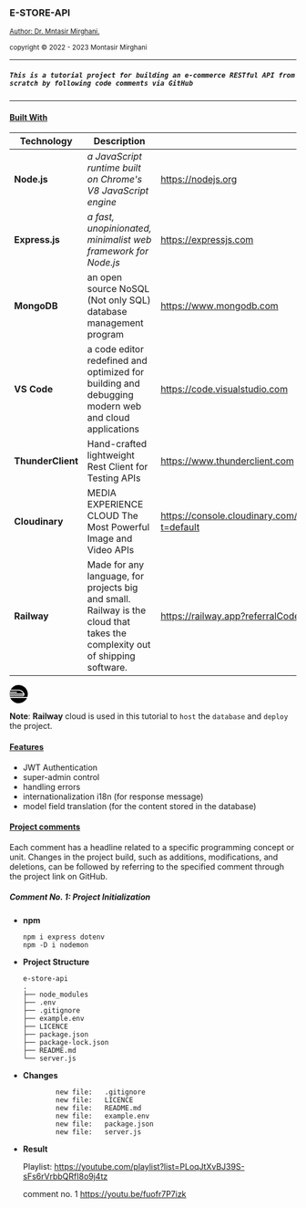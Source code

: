 ### E-STORE-API

<u><small>Author: Dr. Mntasir Mirghani.</small></u>

<small>copyright © 2022 - 2023 Montasir Mirghani</small>

---

##### `This is a tutorial project for building an e-commerce RESTful API from scratch by following code comments via GitHub`

---

#### <u>Built With</u>

| Technology        | Description                                                                                                                 | Link                                                                                       |
| ----------------- | --------------------------------------------------------------------------------------------------------------------------- | ------------------------------------------------------------------------------------------ |
| **Node.js**       | _a JavaScript runtime built on Chrome's V8 JavaScript engine_                                                               | https://nodejs.org                                                                         |
| **Express.js**    | _a fast, unopinionated, minimalist web framework for Node.js_                                                               | https://expressjs.com                                                                      |
| **MongoDB**       | an open source NoSQL (Not only SQL) database management program                                                             | https://www.mongodb.com                                                                    |
| **VS Code**       | a code editor redefined and optimized for building and debugging modern web and cloud applications                          | https://code.visualstudio.com                                                              |
| **ThunderClient** | Hand-crafted lightweight Rest Client for Testing APIs                                                                       | https://www.thunderclient.com                                                              |
| **Cloudinary**    | MEDIA EXPERIENCE CLOUD The Most Powerful Image and Video APIs                                                               | https://console.cloudinary.com/invites/lpov9zyyucivvxsnalc5/bwfgxdpwmiid2be2wdng?t=default |
| **Railway**       | Made for any language, for projects big and small. Railway is the cloud that takes the complexity out of shipping software. | https://railway.app?referralCode=Dr.montasir                                               |

<svg aria-label="Railway Logo" width="32" height="32" viewBox="0 0 1024 1024" fill="none"><path d="M4.756 438.175A520.713 520.713 0 0 0 0 489.735h777.799c-2.716-5.306-6.365-10.09-10.045-14.772-132.97-171.791-204.498-156.896-306.819-161.26-34.114-1.403-57.249-1.967-193.037-1.967-72.677 0-151.688.185-228.628.39-9.96 26.884-19.566 52.942-24.243 74.14h398.571v51.909H4.756ZM783.93 541.696H.399c.82 13.851 2.112 27.517 3.978 40.999h723.39c32.248 0 50.299-18.297 56.162-40.999ZM45.017 724.306S164.941 1018.77 511.46 1024c207.112 0 385.071-123.006 465.907-299.694H45.017Z" fill="#000"></path><path d="M511.454 0C319.953 0 153.311 105.16 65.31 260.612c68.771-.144 202.704-.226 202.704-.226h.031v-.051c158.309 0 164.193.707 195.118 1.998l19.149.706c66.7 2.224 148.683 9.384 213.19 58.19 35.015 26.471 85.571 84.896 115.708 126.52 27.861 38.499 35.876 82.756 16.933 125.158-17.436 38.97-54.952 62.215-100.383 62.215H16.69s4.233 17.944 10.58 37.751h970.632A510.385 510.385 0 0 0 1024 512.218C1024.01 229.355 794.532 0 511.454 0Z" fill="#000"></path></svg>

**Note**: **Railway** cloud is used in this tutorial to `host` the `database` and `deploy` the project.

#### <u>Features</u>

* JWT Authentication
* super-admin control
* handling errors
* internationalization i18n (for response message)
* model field translation (for the content stored in the database)

#### <u>Project comments</u>

Each comment has a headline related to a specific programming concept or unit. Changes in the project build, such as additions, modifications, and deletions, can be followed by referring to the specified comment through the project link on GitHub.

##### Comment No. 1: Project Initialization

* **npm**

  ```shell
  npm i express dotenv
  npm -D i nodemon
  ```

* **Project Structure**

  ```shell
  e-store-api
  .
  ├── node_modules
  ├── .env
  ├── .gitignore
  ├── example.env
  ├── LICENCE
  ├── package.json
  ├── package-lock.json
  ├── README.md
  └── server.js
  ```

* **Changes**

  ```shell
          new file:   .gitignore
          new file:   LICENCE
          new file:   README.md
          new file:   example.env
          new file:   package.json
          new file:   server.js
  ```

* **Result**

  Playlist: https://youtube.com/playlist?list=PLoqJtXvBJ39S-sFs6rVrbbQRfI8o9j4tz

  comment no. 1  https://youtu.be/fuofr7P7izk
